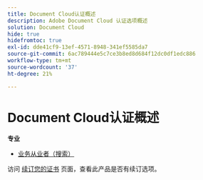 ```yaml
---
title: Document Cloud认证概述
description: Adobe Document Cloud 认证选项概述
solution: Document Cloud
hide: true
hidefromtoc: true
exl-id: dde41cf9-13ef-4571-8948-341ef5585da7
source-git-commit: 6ac789444e5c7ce3b8ed8d684f12dc0df1edc886
workflow-type: tm+mt
source-wordcount: '37'
ht-degree: 21%

---
```


# Document Cloud认证概述

**专业**

* [业务从业者（搜索）](/help/certifications/adc/adc-p-business.md) <!--AD0-??-->

访问 [续订您的证书](/help/certifications/renew.md) 页面，查看此产品是否有续订选项。

